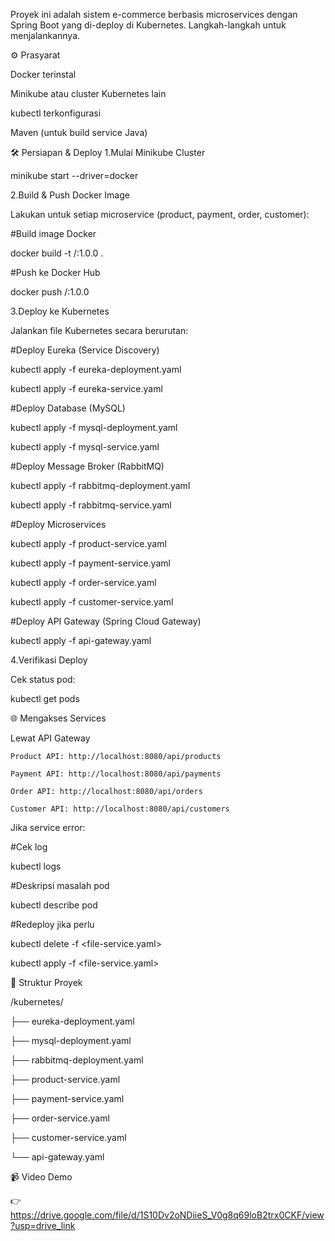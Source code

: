 Proyek ini adalah sistem e-commerce berbasis microservices dengan Spring Boot yang di-deploy di Kubernetes. Langkah-langkah untuk menjalankannya.  

⚙️ Prasyarat  

   Docker terinstal
   
   Minikube atau cluster Kubernetes lain
   
   kubectl terkonfigurasi
   
   Maven (untuk build service Java)  

🛠️ Persiapan & Deploy
1.Mulai Minikube Cluster

   minikube start --driver=docker
   
2.Build & Push Docker Image
   
   Lakukan untuk setiap microservice (product, payment, order, customer):

#Build image Docker

  docker build -t <username-dockerhub>/<nama-service>:1.0.0 .  

#Push ke Docker Hub

  docker push <username-dockerhub>/<nama-service>:1.0.0  

3.Deploy ke Kubernetes
   
   Jalankan file Kubernetes secara berurutan:  

#Deploy Eureka (Service Discovery)

  kubectl apply -f eureka-deployment.yaml
  
  kubectl apply -f eureka-service.yaml  

#Deploy Database (MySQL)

  kubectl apply -f mysql-deployment.yaml
  
  kubectl apply -f mysql-service.yaml  

#Deploy Message Broker (RabbitMQ)

  kubectl apply -f rabbitmq-deployment.yaml
  
  kubectl apply -f rabbitmq-service.yaml  

#Deploy Microservices

  kubectl apply -f product-service.yaml
  
  kubectl apply -f payment-service.yaml
  
  kubectl apply -f order-service.yaml
  
  kubectl apply -f customer-service.yaml  

#Deploy API Gateway (Spring Cloud Gateway)

  kubectl apply -f api-gateway.yaml  

4.Verifikasi Deploy
   
  Cek status pod:
  
  kubectl get pods  

🌐 Mengakses Services

   Lewat API Gateway
   
    Product API: http://localhost:8080/api/products
    
    Payment API: http://localhost:8080/api/payments
    
    Order API: http://localhost:8080/api/orders
    
    Customer API: http://localhost:8080/api/customers  

Jika service error:

#Cek log

kubectl logs <nama-pod>  

#Deskripsi masalah pod

kubectl describe pod <nama-pod>  

#Redeploy jika perlu

kubectl delete -f <file-service.yaml>

kubectl apply -f <file-service.yaml>  


📂 Struktur Proyek  

/kubernetes/

  ├── eureka-deployment.yaml
  
  ├── mysql-deployment.yaml
  
  ├── rabbitmq-deployment.yaml
  
  ├── product-service.yaml
  
  ├── payment-service.yaml
  
  ├── order-service.yaml
  
  ├── customer-service.yaml
  
  └── api-gateway.yaml   


  📹 Video Demo  
  
👉 https://drive.google.com/file/d/1S10Dv2oNDiieS_V0g8q69loB2trx0CKF/view?usp=drive_link  
